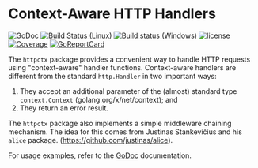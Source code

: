 # Context-Aware HTTP Handlers

[![GoDoc](https://godoc.org/github.com/spkg/httpctx?status.svg)](https://godoc.org/github.com/spkg/httpctx)
[![Build Status (Linux)](https://travis-ci.org/spkg/httpctx.svg?branch=master)](https://travis-ci.org/spkg/httpctx)
[![Build status (Windows)](https://ci.appveyor.com/api/projects/status/ml1i0l55x0lkw8u6?svg=true)](https://ci.appveyor.com/project/jjeffery/httpctx)
[![license](http://img.shields.io/badge/license-MIT-green.svg?style=flat)](https://raw.githubusercontent.com/spkg/httpctx/master/license.txt)
[![Coverage](http://gocover.io/_badge/github.com/spkg/httpctx)](http://gocover.io/github.com/spkg/httpctx)
[![GoReportCard](http://goreportcard.com/badge/spkg/httpctx)](http://goreportcard.com/report/spkg/httpctx)

The `httpctx` package provides a convenient way to handle HTTP requests
using "context-aware" handler functions. Context-aware handlers
are different from the standard `http.Handler` in two important ways:

1. They accept an additional parameter of the (almost) standard type `context.Context`
(golang.org/x/net/context); and
2. They return an error result.

The `httpctx` package also implements a simple middleware chaining mechanism. The idea
for this comes from Justinas Stankevičius and his `alice` package. (https://github.com/justinas/alice).

For usage examples, refer to the [GoDoc](https://godoc.org/github.com/spkg/httpctx) documentation.
